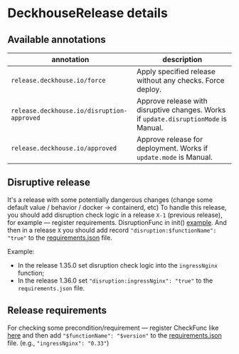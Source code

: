 # DeckhouseRelease details

## Available annotations

| annotation                               | description                                                                        |
|------------------------------------------|------------------------------------------------------------------------------------|
| `release.deckhouse.io/force`               | Apply specified release without any checks. Force deploy.                          |
| `release.deckhouse.io/disruption-approved` | Approve release with disruptive changes. Works if `update.disruptionMode` is Manual. |
| `release.deckhouse.io/approved`            | Approve release for deployment. Works if `update.mode` is Manual.                    |

## Disruptive release

It's a release with some potentially dangerous changes (change some default value / behavior / docker -> containerd, etc)
To handle this release, you should add disruption check logic in a release `X-1` (previous release), for example — register requirements. DisruptionFunc in init() [example](modules/402-ingress-nginx/hooks/requirements.go).
And then in a release `X` you should add record `"disruption:$functionName": "true"` to the [requirements.json](requirements.json) file.

Example:
- In the release 1.35.0 set disruption check logic into the `ingressNginx` function;
- In the release 1.36.0 set `"disruption:ingressNginx": "true"` to the `requirements.json` file.

## Release requirements

For checking some precondition/requirement — register CheckFunc like [here](modules/402-ingress-nginx/hooks/requirements.go)
and then add `"$functionName": "$version"` to the [requirements.json](requirements.json) file. (e.g., `"ingressNginx": "0.33"`)
